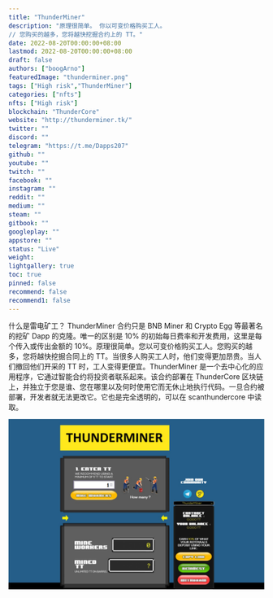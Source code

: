 ```yaml
---
title: "ThunderMiner"
description: "原理很简单。 你以可变价格购买工人。
// 您购买的越多，您将越快挖掘合约上的 TT。"
date: 2022-08-20T00:00:00+08:00
lastmod: 2022-08-20T00:00:00+08:00
draft: false
authors: ["boogArno"]
featuredImage: "thunderminer.png"
tags: ["High risk","ThunderMiner"]
categories: ["nfts"]
nfts: ["High risk"]
blockchain: "ThunderCore"
website: "http://thunderminer.tk/"
twitter: ""
discord: ""
telegram: "https://t.me/Dapps207"
github: ""
youtube: ""
twitch: ""
facebook: ""
instagram: ""
reddit: ""
medium: ""
steam: ""
gitbook: ""
googleplay: ""
appstore: ""
status: "Live"
weight: 
lightgallery: true
toc: true
pinned: false
recommend: false
recommend1: false
---
```

什么是雷电矿工？
ThunderMiner 合约只是 BNB Miner 和 Crypto Egg 等最著名的挖矿 Dapp 的克隆。唯一的区别是 10% 的初始每日费率和开发费用，这里是每个传入或传出金额的 10%。原理很简单。您以可变价格购买工人。您购买的越多，您将越快挖掘合同上的 TT。当很多人购买工人时，他们变得更加昂贵。当人们撤回他们开采的 TT 时，工人变得更便宜。ThunderMiner 是一个去中心化的应用程序，它通过智能合约将投资者联系起来。该合约部署在 ThunderCore 区块链上，并独立于您是谁、您在哪里以及何时使用它而无休止地执行代码。一旦合约被部署，开发者就无法更改它。它也是完全透明的，可以在 scanthundercore 中读取。

![thunderminer-dapp-defi-thundercore-image1_056d505608a0fcaad25aeb84a125a1a3](thunderminer-dapp-defi-thundercore-image1_056d505608a0fcaad25aeb84a125a1a3.png)